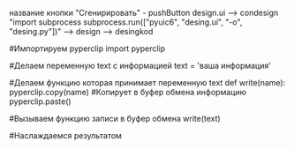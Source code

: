 название кнопки "Сгенирировать" - pushButton
design.ui -->  condesign "import subprocess
subprocess.run(["pyuic6", "desing.ui", "-o", "desing.py"])"
--> design  -->  desingkod

#Импортируем pyperclip
import pyperclip

#Делаем переменную text с информацией
text = 'ваша информация'

#Делаем функцию которая принимает переменную text
def write(name):
    pyperclip.copy(name) #Копирует в буфер обмена информацию
    pyperclip.paste()

#Вызываем функцию записи в буфер обмена
write(text)

#Наслаждаемся результатом